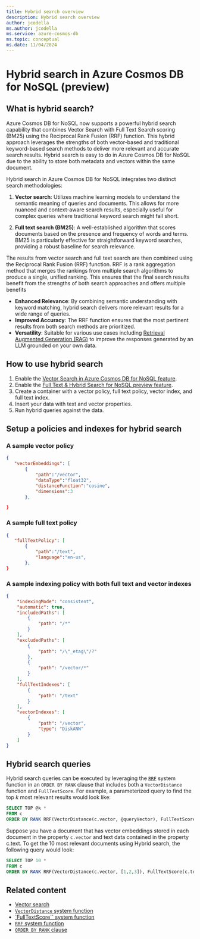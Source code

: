 ```yaml
---
title: Hybrid search overview
description: Hybrid search overview 
author: jcodella
ms.author: jcodella
ms.service: azure-cosmos-db
ms.topic: conceptual
ms.date: 11/04/2024
---
```


# Hybrid search in Azure Cosmos DB for NoSQL (preview)

## What is hybrid search?

Azure Cosmos DB for NoSQL now supports a powerful hybrid search capability that combines Vector Search with Full Text Search scoring (BM25) using the Reciprocal Rank Fusion (RRF) function. This hybrid approach leverages the strengths of both vector-based and traditional keyword-based search methods to deliver more relevant and accurate search results. Hybrid search is easy to do in Azure Cosmos DB for NoSQL due to the ability to store both metadata and vectors within the same document. 

Hybrid search in Azure Cosmos DB for NoSQL integrates two distinct search methodologies:

1. **Vector search**: Utilizes machine learning models to understand the semantic meaning of queries and documents. This allows for more nuanced and context-aware search results, especially useful for complex queries where traditional keyword search might fall short.
   
2. **Full text search (BM25)**: A well-established algorithm that scores documents based on the presence and frequency of words and terms. BM25 is particularly effective for straightforward keyword searches, providing a robust baseline for search relevance.

The results from vector search and full text search are then combined using the Reciprocal Rank Fusion (RRF) function. RRF is a rank aggregation method that merges the rankings from multiple search algorithms to produce a single, unified ranking. This ensures that the final search results benefit from the strengths of both search approaches and offers multiple benefits

- **Enhanced Relevance**: By combining semantic understanding with keyword matching, hybrid search delivers more relevant results for a wide range of queries.
- **Improved Accuracy**: The RRF function ensures that the most pertinent results from both search methods are prioritized.
- **Versatility**: Suitable for various use cases including [Retrieval Augmented Generation (RAG)](rag.md) to improve the responses generated by an LLM grounded on your own data.

## How to use hybrid search

1. Enable the [Vector Search in Azure Cosmos DB for NoSQL feature](../nosql/vector-search.md#enable-the-vector-indexing-and-search-feature).
2. Enable the [Full Text & Hybrid Search for NoSQL preview feature](../nosql/fulltext-search.md).
3. Create a container with a vector policy, full text policy, vector index, and full text index.
4. Insert your data with text and vector properties.
5. Run hybrid queries against the data.

## Setup a policies and indexes for hybrid search

### A sample vector policy
 ```json
{
    "vectorEmbeddings": [
        {
            "path":"/vector",
            "dataType":"float32",
            "distanceFunction":"cosine",
            "dimensions":3
        },

}
```
     
### A sample full text policy
 ```json
{
    "fullTextPolicy": [
        {
            "path":"/text",
            "language":"en-us",
        },
}
```

### A sample indexing policy with both full text and vector indexes
```json
{
    "indexingMode": "consistent",
    "automatic": true,
    "includedPaths": [
        {
            "path": "/*"
        }
    ],
    "excludedPaths": [
        {
            "path": "/\"_etag\"/?"
        },
        {
            "path": "/vector/*"
        }
    ],
    "fullTextIndexes": [
        {
            "path": "/text"
        }
    ],
    "vectorIndexes": [
        {
            "path": "/vector",
            "type": "DiskANN"
        }
    ]
}
```

## Hybrid search queries

Hybrid search queries can be executed by leveraging the [`RRF`](../nosql/query/rrf.md) system function in an `ORDER BY RANK` clause that includes both a `VectorDistance` function and `FullTextScore`. For example, a parameterized query to find the top *k* most relevant results would look like:

```sql
SELECT TOP @k *
FROM c
ORDER BY RANK RRF(VectorDistance(c.vector, @queryVector), FullTextScore(c.content, [@searchTerm1, @searchTerm2, ...]))
```

Suppose you have a document that has vector embeddings stored in each document in the property `c.vector` and text data contained in the property c.text. To get the 10 most relevant documents using Hybrid search, the following query would look:

```sql
SELECT TOP 10 * 
FROM c
ORDER BY RANK RRF(VectorDistance(c.vector, [1,2,3]), FullTextScore(c.text, ["text", "to", "search", "goes" ,"here])
```


## Related content
- [Vector search](../nosql/vector-search.md)
- [``VectorDistance`` system function](../nosql/query/vectordistance.md)
- [`FullTextScore`` system function](../nosql/query/fulltextscore.md)
- [`RRF` system function](../nosql/query/rrf.md)
- [`ORDER BY RANK` clause](../nosql/query/order-by-rank.md)
